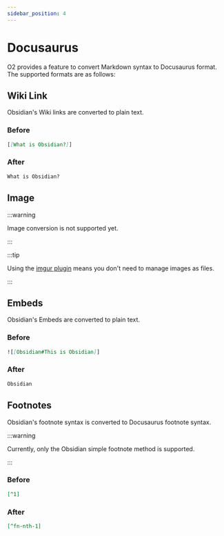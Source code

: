 ```yaml
---
sidebar_position: 4
---
```


# Docusaurus

O2 provides a feature to convert Markdown syntax to Docusaurus format. The supported formats are as follows:

## Wiki Link

Obsidian's Wiki links are converted to plain text.

### Before

```md
[[What is Obsidian?]]
```

### After

```md
What is Obsidian?
```

## Image

:::warning

Image conversion is not supported yet.

:::

:::tip

Using the [imgur plugin](https://github.com/gavvvr/obsidian-imgur-plugin) means you don't need to manage images as files.

:::

## Embeds

Obsidian's Embeds are converted to plain text.

### Before

```md
![[Obsidian#This is Obsidian]]
```

### After

```md
Obsidian
```

## Footnotes

Obsidian's footnote syntax is converted to Docusaurus footnote syntax.

:::warning

Currently, only the Obsidian simple footnote method is supported.

:::

### Before

```md
[^1]
```

### After

```md
[^fn-nth-1]
```
